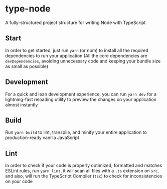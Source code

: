 # type-node

A fully-structured project structure for writing Node with TypeScript

## Start

In order to get started, just run `yarn` (or npm) to install all the required dependencies to run your application (All the core dependencies are `devDependencies`, avoiding unnecessary code and keeping your bundle size as small as possible)

## Development

For a quick and lean development experience, you can run `yarn dev` for a lightning-fast reloading utility to preview the changes on your application almost instantly

## Build

Run `yarn build` to lint, transpile, and minify your entire application to production-ready vanilla JavaScript

## Lint

In order to check if your code is properly optimized, formatted and matches ESLint rules, run `yarn lint`, it will scan all files with a `.ts` extension on `src`, and also, will run the TypeScript Compiler (`tsc`) to check for inconsistencies on your code
